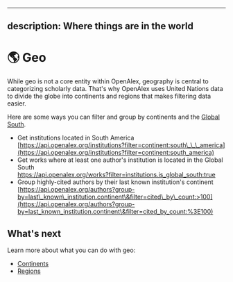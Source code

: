 ***

## description: Where things are in the world

# 🌎 Geo

While geo is not a core entity within OpenAlex, geography is central to categorizing scholarly data. That's why OpenAlex uses United Nations data to divide the globe into continents and regions that makes filtering data easier.&#x20;

Here are some ways you can filter and group by continents and the [Global South](https://en.wikipedia.org/wiki/Global_North_and_Global_South).&#x20;

*   Get institutions located in South America\
    [https://api.openalex.org/institutions?filter=continent:south\_\_\_america](https://api.openalex.org/institutions?filter=continent:south_america)
*   Get works where at least one author's institution is located in the Global South\
    <https://api.openalex.org/works?filter=institutions.is_global_south:true>
*   Group highly-cited authors by their last known institution's continent\
    [https://api.openalex.org/authors?group-by=last\_known\_institution.continent\&filter=cited\_by\_count:>100](https://api.openalex.org/authors?group-by=last_known_institution.continent\&filter=cited_by_count:%3E100)

## What's next

Learn more about what you can do with geo:

*   [Continents](continents.md)
*   [Regions](regions.md)
